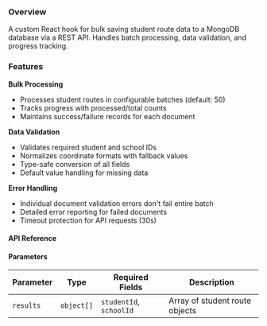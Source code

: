 
### Overview  
A custom React hook for bulk saving student route data to a MongoDB database via a REST API. Handles batch processing, data validation, and progress tracking.

### Features

**Bulk Processing**
- Processes student routes in configurable batches (default: 50)
- Tracks progress with processed/total counts  
- Maintains success/failure records for each document

**Data Validation** 
- Validates required student and school IDs  
- Normalizes coordinate formats with fallback values  
- Type-safe conversion of all fields  
- Default value handling for missing data  

**Error Handling**  
- Individual document validation errors don't fail entire batch  
- Detailed error reporting for failed documents  
- Timeout protection for API requests (30s)  

#### API Reference

#### Parameters

| Parameter | Type       | Required Fields     | Description                     |
|-----------|------------|---------------------|---------------------------------|
| `results` | `object[]` | `studentId`, `schoolId` | Array of student route objects |

